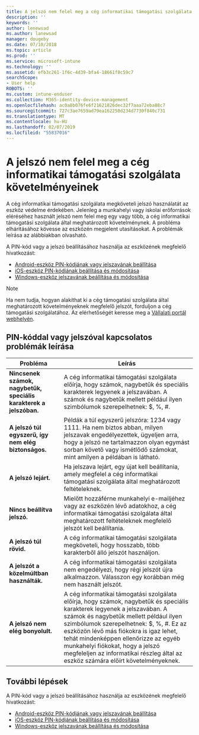 ```yaml
---
title: A jelszó nem felel meg a cég informatikai támogatási szolgálata követelményeinek | Microsoft Docs
description: ''
keywords: ''
author: lenewsad
ms.author: lanewsad
manager: dougeby
ms.date: 07/10/2018
ms.topic: article
ms.prod: ''
ms.service: microsoft-intune
ms.technology: ''
ms.assetid: efb3c261-1f6c-4d39-bfa4-18661f8c59c7
searchScope:
- User help
ROBOTS: ''
ms.custom: intune-enduser
ms.collection: M365-identity-device-management
ms.openlocfilehash: ac0a8b076fe6f21621826dec32f7aaa72eba88c7
ms.sourcegitcommit: 727c3ae7659ad79ea162250d234d7730f840c731
ms.translationtype: MT
ms.contentlocale: hu-HU
ms.lasthandoff: 02/07/2019
ms.locfileid: "55837016"
---
```

# <a name="your-password-does-not-meet-your-company-supports-requirements"></a>A jelszó nem felel meg a cég informatikai támogatási szolgálata követelményeinek

A cég informatikai támogatási szolgálata megköveteli jelszó használatát az eszköz védelme érdekében. Jelenleg a munkahelyi vagy iskolai erőforrások eléréséhez használt jelszó nem felel meg egy vagy több, a cég informatikai támogatási szolgálata által meghatározott követelménynek. A probléma elhárításához kövesse az eszközén megjelent utasításokat. A problémák leírása az alábbiakban olvasható.

A PIN-kód vagy a jelszó beállításához használja az eszközének megfelelő hivatkozást:

- [Android-eszköz PIN-kódjának vagy jelszavának beállítása](set-your-pin-or-password-android.md)
- [iOS-eszköz PIN-kódjának beállítása és módosítása](set-or-change-your-passcode-ios.md)
- [Windows-eszköz jelszavának beállítása és módosítása](set-or-change-your-password-windows.md)

> [!NOTE]
> Ha nem tudja, hogyan alakíthat ki a cég támogatási szolgálata által meghatározott követelményeknek megfelelő jelszót, forduljon a cég támogatási szolgálatához. Az elérhetőségét keresse meg a [Vállalati portál webhelyén](https://go.microsoft.com/fwlink/?linkid=2010980).

## <a name="pin-or-password-issue-descriptions"></a>PIN-kóddal vagy jelszóval kapcsolatos problémák leírása

| **Probléma** | **Leírás** |
|-----------------------------------------------------|------------------------------------------------------------------------------------------------------------------------------------------------------------------------------------------------------------------------------------------------------------------------------------------------------------------------------------------------------------|
| **Nincsenek számok, nagybetűk, speciális karakterek a jelszóban.** | A cég informatikai támogatási szolgálata előírja, hogy számok, nagybetűk és speciális karakterek legyenek a jelszavában. A számok és nagybetűk mellett például ilyen szimbólumok szerepelhetnek: $, %, #. |
| **A jelszó túl egyszerű, így nem elég biztonságos.** | Példák a túl egyszerű jelszóra: 1234 vagy 1111. Ha nem biztos abban, milyen jelszavak engedélyezettek, ügyeljen arra, hogy a jelszó ne tartalmazzon olyan egymást sorban követő vagy ismétlődő számokat, mint amilyen a példában is látható. |
| **A jelszó lejárt.** | Ha jelszava lejárt, egy újat kell beállítania, amely megfelel a cég informatikai támogatási szolgálata által meghatározott feltételeknek. |
| **Nincs beállítva jelszó.** | Mielőtt hozzáférne munkahelyi e-mailjéhez vagy az eszközén lévő adatokhoz, a cég informatikai támogatási szolgálata által meghatározott feltételeknek megfelelő jelszót kell beállítania. |
| **A jelszó túl rövid.** | A cég informatikai támogatási szolgálata megköveteli, hogy hosszabb, több karakterből álló jelszót használjon. |
| **A jelszót a közelmúltban használták.** | A cég informatikai támogatási szolgálata nem engedélyezi, hogy régi jelszót újra alkalmazzon. Válasszon egy korábban még nem használt jelszót. |
| **A jelszó nem elég bonyolult.** | A cég informatikai támogatási szolgálata előírja, hogy számok, nagybetűk és speciális karakterek legyenek a jelszavában. A számok és nagybetűk mellett például ilyen szimbólumok szerepelhetnek: $, %, #. Ez az eszközön lévő más fiókokra is igaz lehet, tehát mindenképpen ellenőrizze az egyéb munkahelyi fiókokat, hogy a jelszó megfeleljen az informatikai részleg által az eszköz számára előírt követelményeknek. |

## <a name="next-steps"></a>További lépések

A PIN-kód vagy a jelszó beállításához használja az eszközének megfelelő hivatkozást:

- [Android-eszköz PIN-kódjának vagy jelszavának beállítása](set-your-pin-or-password-android.md)
- [iOS-eszköz PIN-kódjának beállítása és módosítása](set-or-change-your-passcode-ios.md)
- [Windows-eszköz jelszavának beállítása és módosítása](set-or-change-your-password-windows.md)
